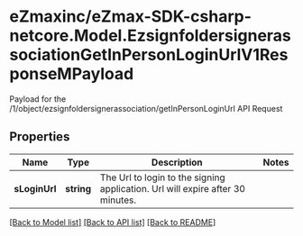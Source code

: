 # eZmaxinc/eZmax-SDK-csharp-netcore.Model.EzsignfoldersignerassociationGetInPersonLoginUrlV1ResponseMPayload
Payload for the /1/object/ezsignfoldersignerassociation/getInPersonLoginUrl API Request

## Properties

Name | Type | Description | Notes
------------ | ------------- | ------------- | -------------
**sLoginUrl** | **string** | The Url to login to the signing application.    Url will expire after 30 minutes.   | 

[[Back to Model list]](../README.md#documentation-for-models) [[Back to API list]](../README.md#documentation-for-api-endpoints) [[Back to README]](../README.md)

